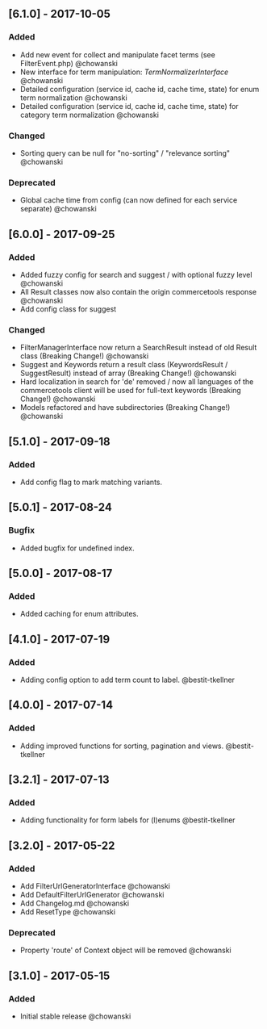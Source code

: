 ## [6.1.0] - 2017-10-05
### Added
- Add new event for collect and manipulate facet terms (see FilterEvent.php) @chowanski
- New interface for term manipulation: _TermNormalizerInterface_ @chowanski
- Detailed configuration (service id, cache id, cache time, state) for enum term normalization @chowanski
- Detailed configuration (service id, cache id, cache time, state) for category term normalization @chowanski

### Changed
- Sorting query can be null for "no-sorting" / "relevance sorting" @chowanski

### Deprecated
- Global cache time from config (can now defined for each service separate) @chowanski

## [6.0.0] - 2017-09-25
### Added
- Added fuzzy config for search and suggest / with optional fuzzy level @chowanski
- All Result classes now also contain the origin commercetools response @chowanski
- Add config class for suggest

### Changed
- FilterManagerInterface now return a SearchResult instead of old Result class (Breaking Change!) @chowanski
- Suggest and Keywords return a result class (KeywordsResult / SuggestResult) instead of array (Breaking Change!) @chowanski
- Hard localization in search for 'de' removed / now all languages of the commercetools client will be used for full-text keywords (Breaking Change!) @chowanski
- Models refactored and have subdirectories (Breaking Change!) @chowanski

## [5.1.0] - 2017-09-18
### Added
- Add config flag to mark matching variants.

## [5.0.1] - 2017-08-24
### Bugfix
- Added bugfix for undefined index.

## [5.0.0] - 2017-08-17
### Added
- Added caching for enum attributes.

## [4.1.0] - 2017-07-19
### Added
- Adding config option to add term count to label. @bestit-tkellner

## [4.0.0] - 2017-07-14
### Added
- Adding improved functions for sorting, pagination and views. @bestit-tkellner

## [3.2.1] - 2017-07-13
### Added
- Adding functionality for form labels for (l)enums @bestit-tkellner

## [3.2.0] - 2017-05-22
### Added
- Add FilterUrlGeneratorInterface @chowanski
- Add DefaultFilterUrlGenerator @chowanski
- Add Changelog.md @chowanski
- Add ResetType @chowanski

### Deprecated
- Property 'route' of Context object will be removed @chowanski

## [3.1.0] - 2017-05-15
### Added
- Initial stable release @chowanski